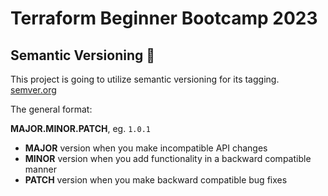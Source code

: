 # Terraform Beginner Bootcamp 2023

## Semantic Versioning :mage:

This project is going to utilize semantic versioning for its tagging.  
[semver.org](https://semver.org/)

The general format: 

**MAJOR.MINOR.PATCH**, eg. `1.0.1`

- **MAJOR** version when you make incompatible API changes
- **MINOR** version when you add functionality in a backward compatible manner
- **PATCH** version when you make backward compatible bug fixes